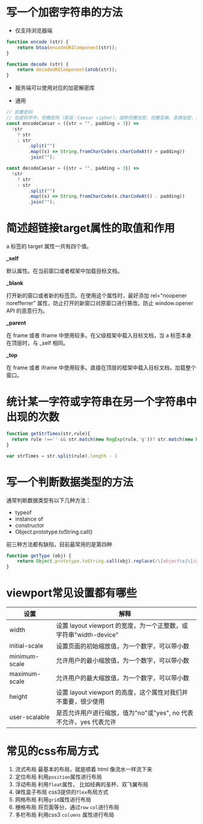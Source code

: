 # 写一个加密字符串的方法

* 仅支持浏览器端

```js
function encode (str) {
	return btoa(encodeURIComponent(str));
}

function decode (str) {
	return decodeURIComponent(atob(str));
}
```

* 服务端可以使用对应的加密解密库

* 通用

```js
// 凯撒密码
// 在密码学中，恺撒密码（英语：Caesar cipher），或称恺撒加密、恺撒变换、变换加密，是一种最简单且最广为人知的加密技术。它是一种替换加密的技术，明文中的所有字母都在字母表上向后（或向前）按照一个固定数目进行偏移后被替换成密文
const encodeCaesar = ({str = "", padding = 3}) =>
  !str
    ? str
    : str
        .split("")
        .map((s) => String.fromCharCode(s.charCodeAt() + padding))
        .join("");

const decodeCaesar = ({str = "", padding = 3}) =>
  !str
    ? str
    : str
        .split("")
        .map((s) => String.fromCharCode(s.charCodeAt() - padding))
        .join("");

```

# 简述超链接target属性的取值和作用 

a 标签的 target 属性一共有四个值。

**_self**

默认属性。在当前窗口或者框架中加载目标文档。

**_blank**

打开新的窗口或者新的标签页。在使用这个属性时，最好添加 rel="noopener norefferrer" 属性，防止打开的新窗口对原窗口进行篡改。防止 window.opener API 的恶意行为。

**_parent**

在 frame 或者 iframe 中使用较多。在父级框架中载入目标文档，当 a 标签本身在顶层时，与 _self 相同。

**_top**

在 frame 或者 iframe 中使用较多。直接在顶层的框架中载入目标文档，加载整个窗口。

# 统计某一字符或字符串在另一个字符串中出现的次数

```js
function getStrTimes(str,rule){
  return rule !=='' && str.match(new RegExp(rule,'g'))? str.match(new RegExp(rule,'g')).length : 0;
}

var strTimes = str.split(rule).length - 1
```

# 写一个判断数据类型的方法

通常判断数据类型有以下几种方法：

* typeof
* instance of
* constructor
* Object.prototype.toString.call()

前三种方法都有缺陷，目前最常用的是第四种

```js
function getType (obj) {
	return Object.prototype.toString.call(obj).replace(/\[object\s|\]/g,'');
}
```

# viewport常见设置都有哪些

| 设置 | 解释 |
| --- | --- |
| width |	设置 layout viewport 的宽度，为一个正整数，或字符串"width-device"
| initial-scale |	设置页面的初始缩放值，为一个数字，可以带小数
| minimum-scale |	允许用户的最小缩放值，为一个数字，可以带小数
| maximum-scale |	允许用户的最大缩放值，为一个数字，可以带小数
| height |	设置 layout viewport 的高度，这个属性对我们并不重要，很少使用
| user-scalable |	是否允许用户进行缩放，值为"no"或"yes", no 代表不允许，yes 代表允许

# 常见的css布局方式

1. 流式布局 最基本的布局，就是顺着 html 像流水一样流下来
2. 定位布局 利用`position`属性进行布局
3. 浮动布局 利用`float`属性， 比如经典的圣杯、双飞翼布局
4. 弹性盒子布局 css3提供的`flex`布局方式
5. 网格布局 利用`grid`属性进行布局
6. 栅格布局 将页面等分，通过`row` `col`进行布局
7. 多栏布局 利用css3 `columns` 属性进行布局